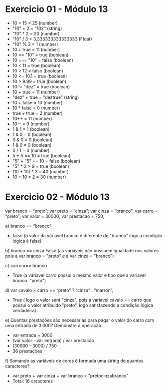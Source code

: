 # Exercicio 01 - Módulo 13

- 10 + 15 = 25 (number)
- "10" + 2 = "102" (string)
- "10" * 2 = 20 (number)
- "10" / 3 = 3,333333333333333 (Float)
- "10" % 3 = 1 (number)
- 10 + true = 11 (number)
- 10 == "10" = true (boolean)
- 10 === "10" = false (boolean)
- 10 < 11 = true (boolean)
- 10 > 12 = false (boolean)
- 10 <= 10.1 = true (boolean)
- 10 > 9.99 = true (boolean)
- 10 != "dez" = true (boolean)
- 10 + true = 11 (number)
- "dez" + true = "deztrue" (string)
- 10 + false = 10 (number)
- 10 * false = 0 (number)
- true + true = 2 (number)
- 10++ = 11 (number) 
- 10-- = 9 (number)
- 1 & 1 = 1 (boolean)
- 1 & 0 = 0 (boolean)
- 0 & 0 = 0 (boolean)
- 1 & 0 = 0 (boolean)
- 0 / 1 = 0 (number)
- 5 + 5 == 10 = true (boolean)
- "5" + "5" == 10 = false (boolean)
- "5" * 2 > 9 = true (boolean)
- (10 + 10) * 2 = 40 (number)
- 10 + 10 * 2 = 30 (number)

# Exercicio 02 - Módulo 13

var branco = “preto”;
var preto = “cinza”;
var cinza = “branco”;
var carro = “preto”;
var valor = 30000;
var prestacao = 750;

a) branco == “branco”
- false (o valor da váriavel branco é diferente de "branco" logo a condição lógica é false)

b) branco == cinza
False (as variaveis não possuem igualdade nos valores pois a var branco = "preto" e a var cinza = "branco")

c) carro === branco
- True (a variavel carro possui o mesmo valor e tipo que a variavel branco. "preto")

d) var cavalo = carro == “preto” ? “cinza” : “marron”;
- True ( logo o valor será "cinza", pois a variavel cavalo == carro que possui o valor atribuido "preto", logo satisfazendo a condição lógica verdadeira)

e) Quantas prestações são necessárias para pagar o valor do carro com uma entrada
de 3.000? Demonstre a operação.
- var entrada = 3000
- (var valor - var entrada) / var prestacao
- (30000 - 3000) / 750
- 36 prestações

f) Somando as variáveis de cores é formada uma string de quantos caracteres?
- var preto + var cinza + var branco = "pretocinzabranco"
- Total: 16 caracteres